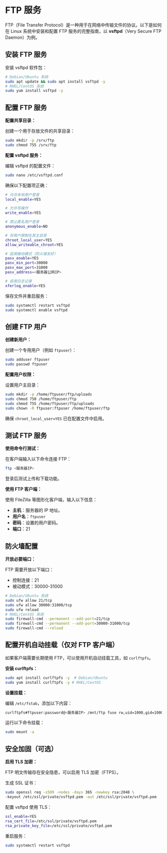 # FTP 服务

FTP（File Transfer Protocol）是一种用于在网络中传输文件的协议。以下是如何在 Linux 系统中安装和配置 FTP 服务的完整指南，以 **vsftpd**（Very Secure FTP Daemon）为例。

## 安装 FTP 服务

安装 vsftpd 软件包：

```bash
# Debian/Ubuntu 系统
sudo apt update && sudo apt install vsftpd -y
# RHEL/CentOS 系统
sudo yum install vsftpd -y
```

## 配置 FTP 服务

**配置共享目录：**

创建一个用于存放文件的共享目录：

```bash
sudo mkdir -p /srv/ftp
sudo chmod 755 /srv/ftp
```

**配置 vsftpd 服务：**

编辑 vsftpd 的配置文件：

```bash
sudo nano /etc/vsftpd.conf
```

确保以下配置项正确：

```bash
# 允许本地用户登录
local_enable=YES

# 允许写操作
write_enable=YES

# 禁止匿名用户登录
anonymous_enable=NO

# 将用户限制在其主目录
chroot_local_user=YES
allow_writeable_chroot=YES

# 启用被动模式（防火墙友好）
pasv_enable=YES
pasv_min_port=30000
pasv_max_port=31000
pasv_address=<服务器公网IP>

# 启用日志记录
xferlog_enable=YES
```

保存文件并重启服务：

```bash
sudo systemctl restart vsftpd
sudo systemctl enable vsftpd
```

## 创建 FTP 用户

**创建新用户：**

创建一个专用用户（例如 `ftpuser`）：

```bash
sudo adduser ftpuser
sudo passwd ftpuser
```

**配置用户权限：**

设置用户主目录：

```bash
sudo mkdir -p /home/ftpuser/ftp/uploads
sudo chmod 750 /home/ftpuser/ftp
sudo chmod 755 /home/ftpuser/ftp/uploads
sudo chown -R ftpuser:ftpuser /home/ftpuser/ftp
```

确保 `chroot_local_user=YES` 已在配置文件中启用。

## 测试 FTP 服务

**使用命令行测试：**

在客户端输入以下命令连接 FTP：

```bash
ftp <服务器IP>
```

登录后测试上传和下载功能。

**使用 FTP 客户端：**

使用 FileZilla 等图形化客户端，输入以下信息：

- **主机**：服务器的 IP 地址。
- **用户名**：`ftpuser`
- **密码**：设置的用户密码。
- **端口**：21

## 防火墙配置

**开放必要端口：**

FTP 需要开放以下端口：

- 控制连接：21
- 被动模式：30000-31000

```bash
# Debian/Ubuntu 系统
sudo ufw allow 21/tcp
sudo ufw allow 30000:31000/tcp
sudo ufw reload
# RHEL/CentOS 系统
sudo firewall-cmd --permanent --add-port=21/tcp
sudo firewall-cmd --permanent --add-port=30000-31000/tcp
sudo firewall-cmd --reload
```

## 配置开机自动挂载（仅对 FTP 客户端）

如果客户端需要长期使用 FTP，可以使用开机自动挂载工具，如 `curlftpfs`。

**安装 curlftpfs：**

```bash
sudo apt install curlftpfs -y  # Debian/Ubuntu
sudo yum install curlftpfs -y # RHEL/CentOS
```

**设置挂载：**

编辑 `/etc/fstab`，添加以下内容：

```bash
curlftpfs#ftpuser:password@<服务器IP> /mnt/ftp fuse rw,uid=1000,gid=1000,umask=0022,allow_other 0 0
```

运行以下命令挂载：

```bash
sudo mount -a
```

## 安全加固（可选）

**启用 TLS 加密：**

FTP 明文传输存在安全隐患，可以启用 TLS 加密（FTPS）。

生成 SSL 证书：

```bash
sudo openssl req -x509 -nodes -days 365 -newkey rsa:2048 \
-keyout /etc/ssl/private/vsftpd.pem -out /etc/ssl/private/vsftpd.pem
```

配置 vsftpd 使用 TLS：

```bash
ssl_enable=YES
rsa_cert_file=/etc/ssl/private/vsftpd.pem
rsa_private_key_file=/etc/ssl/private/vsftpd.pem
```

重启服务：

```bash
sudo systemctl restart vsftpd
```
